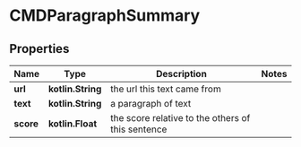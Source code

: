 
# CMDParagraphSummary

## Properties
Name | Type | Description | Notes
------------ | ------------- | ------------- | -------------
**url** | **kotlin.String** | the url this text came from | 
**text** | **kotlin.String** | a paragraph of text | 
**score** | **kotlin.Float** | the score relative to the others of this sentence | 



